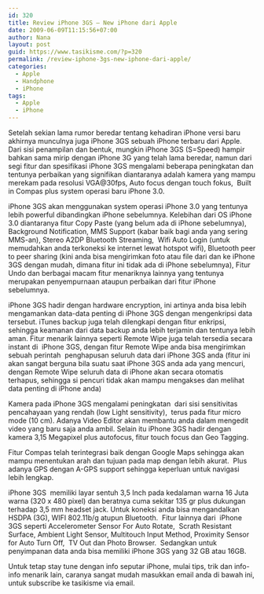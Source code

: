 ```yaml
---
id: 320
title: Review iPhone 3GS – New iPhone dari Apple
date: 2009-06-09T11:15:56+07:00
author: Nana
layout: post
guid: https://www.tasikisme.com/?p=320
permalink: /review-iphone-3gs-new-iphone-dari-apple/
categories:
  - Apple
  - Handphone
  - iPhone
tags:
  - Apple
  - iPhone
---
```

Setelah sekian lama rumor beredar tentang kehadiran iPhone versi baru akhirnya munculnya juga iPhone 3GS sebuah iPhone terbaru dari Apple. Dari sisi penampilan dan bentuk, mungkin iPhone 3GS (S=Speed) hampir bahkan sama mirip dengan iPhone 3G yang telah lama beredar, namun dari segi fitur dan spesifikasi iPhone 3GS mengalami beberapa peningkatan dan tentunya perbaikan yang signifikan diantaranya adalah kamera yang mampu merekam pada resolusi VGA@30fps, Auto focus dengan touch fokus,  Built in Compas plus system operasi baru iPhone 3.0.

iPhone 3GS akan menggunakan system operasi iPhone 3.0 yang tentunya lebih powerful dibandingkan iPhone sebelumnya. Kelebihan dari OS iPhone 3.0 diantaranya fitur Copy Paste (yang belum ada di iPhone sebelumnya), Background Notification, MMS Support (kabar baik bagi anda yang sering MMS-an), Stereo A2DP Bluetooth Streaming,  Wifi Auto Login (untuk memudahkan anda terkoneksi ke internet lewat hotspot wifi), Bluetooth peer to peer sharing (kini anda bisa mengirimkan foto atau file dari dan ke iPhone 3GS dengan mudah, dimana fitur ini tidak ada di iPhone sebelumnya), Fitur Undo dan berbagai macam fitur menariknya lainnya yang tentunya merupakan penyempurnaan ataupun perbaikan dari fitur iPhone sebelumnya.

iPhone 3GS hadir dengan hardware encryption, ini artinya anda bisa lebih mengamankan data-data penting di iPhone 3GS dengan mengenkripsi data tersebut. iTunes backup juga telah dilengkapi dengan fitur enkripsi, sehingga keamanan dari data backup anda lebih terjamin dan tentunya lebih aman. Fitur menarik lainnya seperti Remote Wipe juga telah tersedia secara instant di  iPhone 3GS, dengan fitur Remote Wipe anda bisa mengirimkan sebuah perintah  penghapusan seluruh data dari iPhone 3GS anda (fitur ini akan sangat berguna bila suatu saat iPhone 3GS anda ada yang mencuri,  dengan Remote Wipe seluruh data di iPhone akan secara otomatis terhapus, sehingga si pencuri tidak akan mampu mengakses dan melihat data penting di iPhone anda)

Kamera pada iPhone 3GS mengalami peningkatan  dari sisi sensitivitas pencahayaan yang rendah (low Light sensitivity),  terus pada fitur micro mode (10 cm). Adanya Video Editor akan membantu anda dalam mengedit  video yang baru saja anda ambil. Selain itu iPhone 3GS hadir dengan kamera 3,15 Megapixel plus autofocus, fitur touch focus dan Geo Tagging.

Fitur Compas telah terintegrasi baik dengan Google Maps sehingga akan mampu menentukan arah dan tujuan pada map dengan lebih akurat.  Plus adanya GPS dengan A-GPS support sehingga keperluan untuk navigasi lebih lengkap.

iPhone 3GS  memiliki layar sentuh 3,5 Inch pada kedalaman warna 16 Juta warna (320 x 480 pixel) dan beratnya cuma sekitar 135 gr plus dukungan terhadap 3,5 mm headset jack. Untuk koneksi anda bisa mengandalkan HSDPA (3G), WIFI 802.11b/g atupun Bluetooth.  Fitur lainnya dari  iPhone 3GS seperti Accelerometer Sensor For Auto Rotate,  Scrath Resistant Surface, Ambient Light Sensor, Multitouch Input Method, Proximity Sensor for Auto Turn Off,  TV Out dan Photo Browser.  Sedangkan untuk penyimpanan data anda bisa memiliki iPhone 3GS yang 32 GB atau 16GB.

Untuk tetap stay tune dengan info seputar iPhone, mulai tips, trik dan info-info menarik lain, caranya sangat mudah masukkan email anda di bawah ini, untuk subscribe ke tasikisme via email.